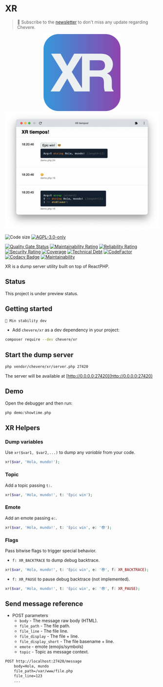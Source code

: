 # XR

> 🔔 Subscribe to the [newsletter](https://newsletter.chevereto.com/subscription?f=gTmksA6763vPCG763763kYCOTgWu6Kx4BPohVDY97aHddrqis6B763cHay8dhtmMKlI6r3vUfGREZmSvDNNGj3MlrRJV7A) to don't miss any update regarding Chevere.

<p align="center">
    <img alt="XR" src="icon.svg" width="50%">
    <img alt="XR tiempos!" src=".screen/xr-tiempos.png">
</p>

![Code size](https://img.shields.io/github/languages/code-size/chevere/xr?style=flat-square) [![AGPL-3.0-only](https://img.shields.io/github/license/chevere/xr?style=flat-square)](LICENSE)

[![Quality Gate Status](https://sonarcloud.io/api/project_badges/measure?project=chevere_xr&metric=alert_status)](https://sonarcloud.io/dashboard?id=chevere_xr) [![Maintainability Rating](https://sonarcloud.io/api/project_badges/measure?project=chevere_xr&metric=sqale_rating)](https://sonarcloud.io/dashboard?id=chevere_xr) [![Reliability Rating](https://sonarcloud.io/api/project_badges/measure?project=chevere_xr&metric=reliability_rating)](https://sonarcloud.io/dashboard?id=chevere_xr) [![Security Rating](https://sonarcloud.io/api/project_badges/measure?project=chevere_xr&metric=security_rating)](https://sonarcloud.io/dashboard?id=chevere_xr) [![Coverage](https://sonarcloud.io/api/project_badges/measure?project=chevere_xr&metric=coverage)](https://sonarcloud.io/dashboard?id=chevere_xr) [![Technical Debt](https://sonarcloud.io/api/project_badges/measure?project=chevere_xr&metric=sqale_index)](https://sonarcloud.io/dashboard?id=chevere_xr) [![CodeFactor](https://www.codefactor.io/repository/github/chevere/xr/badge)](https://www.codefactor.io/repository/github/chevere/xr) [![Codacy Badge](https://app.codacy.com/project/badge/Grade/b956754f8ff04aaa9ca24a6e4cc21661)](https://www.codacy.com/gh/chevere/xr/dashboard) [![Maintainability](https://api.codeclimate.com/v1/badges/e096f89454df0538144f/maintainability)](https://codeclimate.com/github/chevere/xr/maintainability)

XR is a dump server utility built on top of ReactPHP.

## Status

This project is under preview status.

## Getting started

`🚧 Min stability dev`

* Add `chevere/xr` as a dev dependency in your project:

```sh
composer require --dev chevere/xr
```

## Start the dump server

```sh
php vendor/chevere/xr/server.php 27420
```

The server will be available at [http://0.0.0.0:27420](http://0.0.0.0:27420)

## Demo

Open the debugger and then run:

```php
php demo/showtime.php
```

## XR Helpers

### Dump variables

Use `xr($var1, $var2,...)` to dump any *variable* from your code.

```php
xr($var, 'Hola, mundo!');
```

### Topic

Add a topic passing `t:`.

```php
xr($var, 'Hola, mundo!', t: 'Epic win');
```

### Emote

Add an emote passing `e:`.

```php
xr($var, 'Hola, mundo!', t: 'Epic win', e: '😎');
```

### Flags

Pass bitwise flags to trigger special behavior.

* `f: XR_BACKTRACE` to dump debug backtrace.

```php
xr($var, 'Hola, mundo!', t: 'Epic win', e: '😎', f: XR_BACKTRACE);
```

* `f: XR_PAUSE` to pause debug backtrace (not implemented).

```php
xr($var, 'Hola, mundo!', t: 'Epic win', e: '😎', f: XR_PAUSE);
```

## Send message reference

* POST parameters
  * `body` - The message raw body (HTML).
  * `file_path` - The file path.
  * `file_line` - The file line.
  * `file_display` - The file + line.
  * `file_display_short` - The file basename + line.
  * `emote` - emote (emojis/symbols)
  * `topic` - Topic as message context.

```plain
POST http://localhost:27420/message
    body=Hola, mundo
    file_path=/var/www/file.php
    file_line=123
    ...
```
